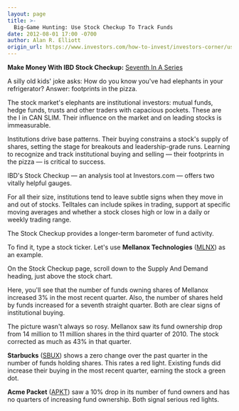 ```yaml
---
layout: page
title: >-
  Big-Game Hunting: Use Stock Checkup To Track Funds
date: 2012-08-01 17:00 -0700
author: Alan R. Elliott
origin_url: https://www.investors.com/how-to-invest/investors-corner/use-the-stock-checkup-to-track-fund-behavior/
---
```


**Make Money With IBD Stock Checkup:** [Seventh In A Series](http://news.investors.com/specialreport/618220/201207251420/make-money-with-ibd-stock-checkup.aspx)

A silly old kids' joke asks: How do you know you've had elephants in your refrigerator? Answer: footprints in the pizza.

The stock market's elephants are institutional investors: mutual funds, hedge funds, trusts and other traders with capacious pockets. These are the I in CAN SLIM. Their influence on the market and on leading stocks is immeasurable.

Institutions drive base patterns. Their buying constrains a stock's supply of shares, setting the stage for breakouts and leadership-grade runs. Learning to recognize and track institutional buying and selling — their footprints in the pizza — is critical to success.

IBD's Stock Checkup — an analysis tool at Investors.com — offers two vitally helpful gauges.

For all their size, institutions tend to leave subtle signs when they move in and out of stocks. Telltales can include spikes in trading, support at specific moving averages and whether a stock closes high or low in a daily or weekly trading range.

The Stock Checkup provides a longer-term barometer of fund activity.

To find it, type a stock ticker. Let's use **Mellanox Technologies** ([MLNX](https://research.investors.com/quote.aspx?symbol=MLNX)) as an example.

On the Stock Checkup page, scroll down to the Supply And Demand heading, just above the stock chart.

Here, you'll see that the number of funds owning shares of Mellanox increased 3% in the most recent quarter. Also, the number of shares held by funds increased for a seventh straight quarter. Both are clear signs of institutional buying.

The picture wasn't always so rosy. Mellanox saw its fund ownership drop from 14 million to 11 million shares in the third quarter of 2010. The stock corrected as much as 43% in that quarter.

**Starbucks** ([SBUX](https://research.investors.com/quote.aspx?symbol=SBUX)) shows a zero change over the past quarter in the number of funds holding shares. This rates a red light. Existing funds did increase their buying in the most recent quarter, earning the stock a green dot.

**Acme Packet** ([APKT](https://research.investors.com/quote.aspx?symbol=APKT)) saw a 10% drop in its number of fund owners and has no quarters of increasing fund ownership. Both signal serious red lights.
